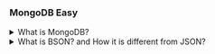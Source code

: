 ### MongoDB Easy

<details>
  <summary>What is MongoDB?</summary>
  
  <p>
  1. MongoDB is the NoSQL database that provides to store large amount of unstructured data. <br/>
  2. It works over the Document and Collection concept. <br/>
  3. MongoDB stores data in flexible, JSON-like documents with dynamic schemas, a format known as BSON (Binary  JSON).<br/>
  4. The MongoDB database contains collections just like allowed to create multiple databases and multiple collections.
  </p>
</details>

<details>
  <summary>What is BSON? and How it is different from JSON?</summary>
  
  BSON stands for Binary JSON (Javascript Object Notetion). It is used to transmit and store data across web based applications. It has similarities with JSON for instance BSON .
<br/>
  For Ex.

```JS
{
"_id": ObjectId("5f5a8f8e8216b52e5e9a0374"),
"name": "John Doe",
"age": 30,
"email": "john.doe@example.com",
"isStudent": false,
"grades": [85, 92, 78, 90],
"address": {
  "street": "123 Main St",
  "city": "Anytown",
  "zipcode": "12345"
}
}

```

**Difference between JSON and BSON**

JSON :

 <p>
 1. JSON files are written in text format. <br/>
 2. It is use to transmit of data. <br/>
 3. It is slow as compared to BSON.<br/>
 4. It has limited set of data types, including objects, arrays, strings, numbers, booleans, and null.
   </p>

BSON :

 <p>
 1. BSON files are written in binary. <br/>
 2. Databases use BSON to store data. <br/>
 3. It is Faster than JSON.<br/>
 4. It Extends JSON with additional data types such as binary data, date, regular expression, ObjectId .

   </p>

</details>
